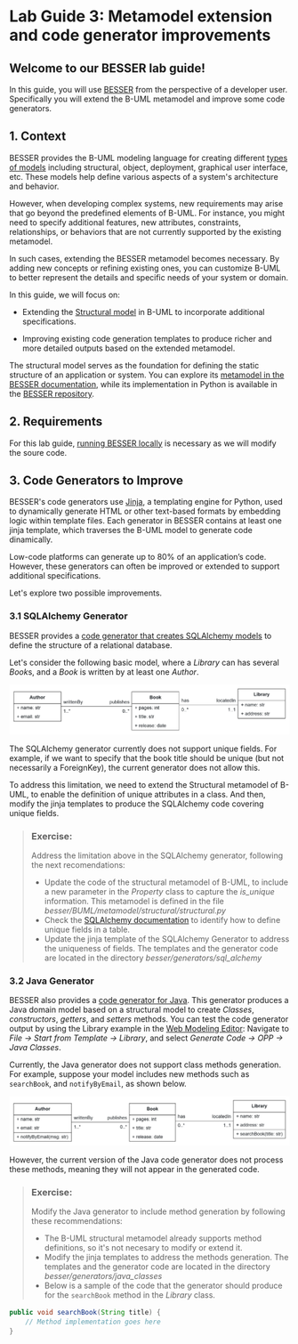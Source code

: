 # Lab Guide 3: Metamodel extension and code generator improvements

## Welcome to our BESSER lab guide!

In this guide, you will use [BESSER](https://github.com/BESSER-PEARL/BESSER.git) from the perspective of a developer user. Specifically you will extend the B-UML metamodel and improve some code generators.

## 1. Context

BESSER provides the B-UML modeling language for creating different [types of models](https://besser.readthedocs.io/en/latest/buml_language/model_types.html) including structural, object, deployment, graphical user interface, etc. These models help define various aspects of a system's architecture and behavior.

However, when developing complex systems, new requirements may arise that go beyond the predefined elements of B-UML. For instance, you might need to specify additional features, new attributes, constraints, relationships, or behaviors that are not currently supported by the existing metamodel.

In such cases, extending the BESSER metamodel becomes necessary. By adding new concepts or refining existing ones, you can customize B-UML to better represent the details and specific needs of your system or domain.

In this guide, we will focus on:

- Extending the [Structural model](https://besser.readthedocs.io/en/latest/buml_language/model_types/structural.html) in B-UML to incorporate additional specifications.

- Improving existing code generation templates to produce richer and more detailed outputs based on the extended metamodel.

The structural model serves as the foundation for defining the static structure of an application or system. You can explore its [metamodel in the BESSER documentation](https://besser.readthedocs.io/en/latest/buml_language/model_types/structural.html), while its implementation in Python is available in the [BESSER repository](https://github.com/BESSER-PEARL/BESSER/blob/master/besser/BUML/metamodel/structural/structural.py).

## 2. Requirements

For this lab guide, [running BESSER locally](https://besser.readthedocs.io/en/latest/installation.html#running-besser-locally) is necessary as we will modify the soure code.

## 3. Code Generators to Improve

BESSER's code generators use [Jinja](https://jinja.palletsprojects.com/en/stable/), a templating engine for Python, used to dynamically generate HTML or other text-based formats by embedding logic within template files. Each generator in BESSER contains at least one jinja template, which traverses the B-UML model to generate code dinamically.

Low-code platforms can generate up to 80% of an application’s code. However, these generators can often be improved or extended to support additional specifications.

Let's explore two possible improvements.

### 3.1 SQLAlchemy Generator

BESSER provides a [code generator that creates SQLAlchemy models](https://besser.readthedocs.io/en/latest/generators/alchemy.html#) to define the structure of a relational database.

Let's consider the following basic model, where a *Library* can has several *Book*s, and a *Book* is written by at least one *Author*.

<div align="center">
  <img src="figs/library_model.png" alt="Example model domain" width="700"/>
</div>

The SQLAlchemy generator currently does not support unique fields. For example, if we want to specify that the book title should be unique (but not necessarily a ForeignKey), the current generator does not allow this.

To address this limitation, we need to extend the Structural metamodel of B-UML, to enable the definition of unique attributes in a class. And then, modify the jinja templates to produce the SQLAlchemy code covering unique fields.

> ### **Exercise:**
>
> Address the limitation above in the SQLAlchemy generator, following the next recomendations:
> - Update the code of the structural metamodel of B-UML, to include a new parameter in the *Property* class to capture the *is_unique* information. This metamodel is defined in the file *besser/BUML/metamodel/structural/structural.py*
> - Check the [SQLAlchemy documentation](https://docs.sqlalchemy.org/en/20/core/constraints.html) to identify how to define unique fields in a table.
> - Update the jinja template of the SQLAlchemy Generator to address the uniqueness of fields. The templates and the generator code are located in the directory *besser/generators/sql_alchemy*

### 3.2 Java Generator

BESSER also provides a [code generator for Java](https://besser.readthedocs.io/en/latest/generators/java.html). This generator produces a Java domain model based on a structural model to create *Classes*, *constructors*, *getters*, and *setters* methods. You can test the code generator output by using the Library example in the [Web Modeling Editor](https://editor.besser-pearl.org/): Navigate to *File -> Start from Template -> Library*, and select *Generate Code -> OPP -> Java Classes*.

Currently, the Java generator does not support class methods generation. For example, suppose your model includes new methods such as `searchBook`, and `notifyByEmail`, as shown below.

<div align="center">
  <img src="figs/methods_model.png" alt="Library example with methods" width="700"/>
</div>

However, the current version of the Java code generator does not process these methods, meaning they will not appear in the generated code.

> ### **Exercise:**
>
> Modify the Java generator to include method generation by following these recommendations:
> - The B-UML structural metamodel already supports method definitions, so it's not necesary to modify or extend it.
> - Modify the jinja templates to address the methods generation. The templates and the generator code are located in the directory *besser/generators/java_classes*
> - Below is a sample of the code that the generator should produce for the `searchBook` method in the *Library* class.

```java
public void searchBook(String title) {
    // Method implementation goes here
}
```
